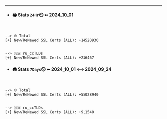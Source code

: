 

---
- #### 🖨️ **Stats** `24Hr`⏲️ ➼ 2024_10_01
```console


--> 🌐 Total
[+] New/ReNewed SSL Certs (ALL): +14520930


--> 🇷🇺 ru_ccTLDs
[+] New/ReNewed SSL Certs (ALL): +236467

```

- #### 🖨️ **Stats** `7Days`⏲️ ➼ 2024_10_01 <--> 2024_09_24
```console


--> 🌐 Total
[+] New/ReNewed SSL Certs (ALL): +55028940


--> 🇷🇺 ru_ccTLDs
[+] New/ReNewed SSL Certs (ALL): +911540

```

